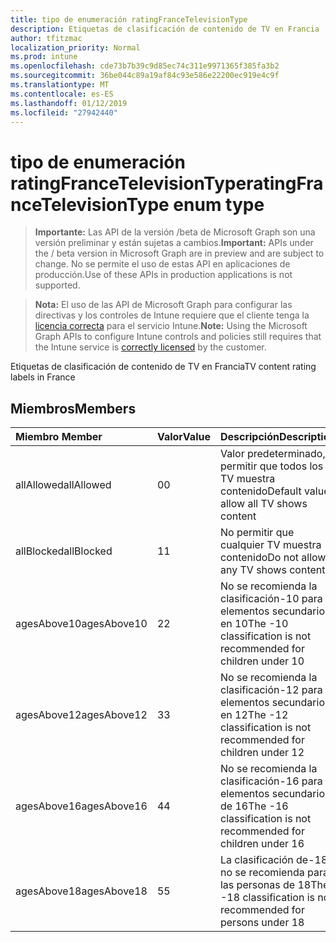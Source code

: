 ```yaml
---
title: tipo de enumeración ratingFranceTelevisionType
description: Etiquetas de clasificación de contenido de TV en Francia
author: tfitzmac
localization_priority: Normal
ms.prod: intune
ms.openlocfilehash: cde73b7b39c9d85ec74c311e9971365f385fa3b2
ms.sourcegitcommit: 36be044c89a19af84c93e586e22200ec919e4c9f
ms.translationtype: MT
ms.contentlocale: es-ES
ms.lasthandoff: 01/12/2019
ms.locfileid: "27942440"
---
```

# <a name="ratingfrancetelevisiontype-enum-type"></a><span data-ttu-id="00520-103">tipo de enumeración ratingFranceTelevisionType</span><span class="sxs-lookup"><span data-stu-id="00520-103">ratingFranceTelevisionType enum type</span></span>

> <span data-ttu-id="00520-104">**Importante:** Las API de la versión /beta de Microsoft Graph son una versión preliminar y están sujetas a cambios.</span><span class="sxs-lookup"><span data-stu-id="00520-104">**Important:** APIs under the / beta version in Microsoft Graph are in preview and are subject to change.</span></span> <span data-ttu-id="00520-105">No se permite el uso de estas API en aplicaciones de producción.</span><span class="sxs-lookup"><span data-stu-id="00520-105">Use of these APIs in production applications is not supported.</span></span>

> <span data-ttu-id="00520-106">**Nota:** El uso de las API de Microsoft Graph para configurar las directivas y los controles de Intune requiere que el cliente tenga la [licencia correcta](https://go.microsoft.com/fwlink/?linkid=839381) para el servicio Intune.</span><span class="sxs-lookup"><span data-stu-id="00520-106">**Note:** Using the Microsoft Graph APIs to configure Intune controls and policies still requires that the Intune service is [correctly licensed](https://go.microsoft.com/fwlink/?linkid=839381) by the customer.</span></span>

<span data-ttu-id="00520-107">Etiquetas de clasificación de contenido de TV en Francia</span><span class="sxs-lookup"><span data-stu-id="00520-107">TV content rating labels in France</span></span>
## <a name="members"></a><span data-ttu-id="00520-108">Miembros</span><span class="sxs-lookup"><span data-stu-id="00520-108">Members</span></span>
|<span data-ttu-id="00520-109">Miembro	</span><span class="sxs-lookup"><span data-stu-id="00520-109">Member</span></span>|<span data-ttu-id="00520-110">Valor</span><span class="sxs-lookup"><span data-stu-id="00520-110">Value</span></span>|<span data-ttu-id="00520-111">Descripción</span><span class="sxs-lookup"><span data-stu-id="00520-111">Description</span></span>|
|:---|:---|:---|
|<span data-ttu-id="00520-112">allAllowed</span><span class="sxs-lookup"><span data-stu-id="00520-112">allAllowed</span></span>|<span data-ttu-id="00520-113">0</span><span class="sxs-lookup"><span data-stu-id="00520-113">0</span></span>|<span data-ttu-id="00520-114">Valor predeterminado, permitir que todos los TV muestra contenido</span><span class="sxs-lookup"><span data-stu-id="00520-114">Default value, allow all TV shows content</span></span>|
|<span data-ttu-id="00520-115">allBlocked</span><span class="sxs-lookup"><span data-stu-id="00520-115">allBlocked</span></span>|<span data-ttu-id="00520-116">1</span><span class="sxs-lookup"><span data-stu-id="00520-116">1</span></span>|<span data-ttu-id="00520-117">No permitir que cualquier TV muestra contenido</span><span class="sxs-lookup"><span data-stu-id="00520-117">Do not allow any TV shows content</span></span>|
|<span data-ttu-id="00520-118">agesAbove10</span><span class="sxs-lookup"><span data-stu-id="00520-118">agesAbove10</span></span>|<span data-ttu-id="00520-119">2</span><span class="sxs-lookup"><span data-stu-id="00520-119">2</span></span>|<span data-ttu-id="00520-120">No se recomienda la clasificación-10 para elementos secundarios en 10</span><span class="sxs-lookup"><span data-stu-id="00520-120">The -10 classification is not recommended for children under 10</span></span>|
|<span data-ttu-id="00520-121">agesAbove12</span><span class="sxs-lookup"><span data-stu-id="00520-121">agesAbove12</span></span>|<span data-ttu-id="00520-122">3</span><span class="sxs-lookup"><span data-stu-id="00520-122">3</span></span>|<span data-ttu-id="00520-123">No se recomienda la clasificación-12 para elementos secundarios en 12</span><span class="sxs-lookup"><span data-stu-id="00520-123">The -12 classification is not recommended for children under 12</span></span>|
|<span data-ttu-id="00520-124">agesAbove16</span><span class="sxs-lookup"><span data-stu-id="00520-124">agesAbove16</span></span>|<span data-ttu-id="00520-125">4</span><span class="sxs-lookup"><span data-stu-id="00520-125">4</span></span>|<span data-ttu-id="00520-126">No se recomienda la clasificación-16 para elementos secundarios de 16</span><span class="sxs-lookup"><span data-stu-id="00520-126">The -16 classification is not recommended for children under 16</span></span>|
|<span data-ttu-id="00520-127">agesAbove18</span><span class="sxs-lookup"><span data-stu-id="00520-127">agesAbove18</span></span>|<span data-ttu-id="00520-128">5</span><span class="sxs-lookup"><span data-stu-id="00520-128">5</span></span>|<span data-ttu-id="00520-129">La clasificación de-18 no se recomienda para las personas de 18</span><span class="sxs-lookup"><span data-stu-id="00520-129">The -18 classification is not recommended for persons under 18</span></span>|






